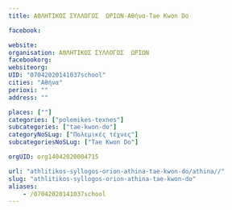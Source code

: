 ```yaml
---
title: ΑΘΛΗΤΙΚΟΣ ΣΥΛΛΟΓΟΣ  ΩΡΙΩΝ-Αθήνα-Tae Kwon Do

facebook:

website:
organisation: ΑΘΛΗΤΙΚΟΣ ΣΥΛΛΟΓΟΣ  ΩΡΙΩΝ
facebookorg:
websiteorg:
UID: "07042020141037school"
cities: "Αθήνα"
perioxi: ""
address: ""

places: [""]
categories: ["polemikes-texnes"]
subcategories: ["tae-kwon-do"]
categoryNoSLug: ["Πολεμικές τέχνες"]
subcategoriesNoSLug: ["Tae Kwon Do"]

orgUID: org14042020004715

url: "athlitikos-syllogos-orion-athina-tae-kwon-do/athina//"
slug: "athlitikos-syllogos-orion-athina-tae-kwon-do"
aliases:
    - /07042020141037school
---
```





